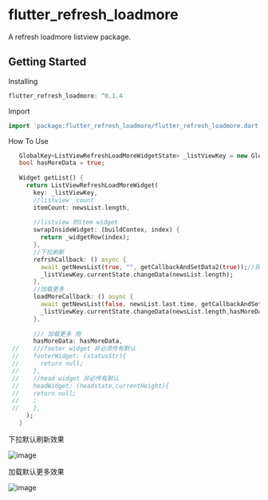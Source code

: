 # flutter_refresh_loadmore

A refresh loadmore listview package.

## Getting Started
Installing
 ```dart
flutter_refresh_loadmore: ^0.1.4
```

Import
 ```dart
import 'package:flutter_refresh_loadmore/flutter_refresh_loadmore.dart';
```

How To Use

 ```dart
    GlobalKey<ListViewRefreshLoadMoreWidgetState> _listViewKey = new GlobalKey();
    bool hasMoreData = true;
  
    Widget getList() {
      return ListViewRefreshLoadMoreWidget(
        key: _listViewKey,
        //listview  count
        itemCount: newsList.length,
  
        //listview 的item widget
        swrapInsideWidget: (buildContex, index) {
          return _widgetRow(index);
        },
        //下拉刷新
        refrshCallback: () async {
          await getNewsList(true, "", getCallbackAndSetData2(true));//获取数据 添加到newsList
          _listViewKey.currentState.changeData(newsList.length);
        },
        //加载更多
        loadMoreCallback: () async {
          await getNewsList(false, newsList.last.time, getCallbackAndSetData2(false)); //获取数据 添加到newsList
          _listViewKey.currentState.changeData(newsList.length,hasMoreData: hasMoreData);
        },
  
        /// 加载更多 用
        hasMoreData: hasMoreData,
  //    ///footer widget 非必须传有默认
  //    footerWidget: (statusStr){
  //      return null;
  //    },
  //    //head widget 非必传有默认
  //    headWidget: (headstate,currentHeight){
  //    return null;
  //    ;
  //    },
      );
    }
 ```


下拉默认刷新效果

![image](https://github.com/liuwangle/flutter_refresh_loadmore/blob/master/demon_gif/refresh.gif)


加载默认更多效果

![image](https://github.com/liuwangle/flutter_refresh_loadmore/blob/master/demon_gif/loadmore.gif)